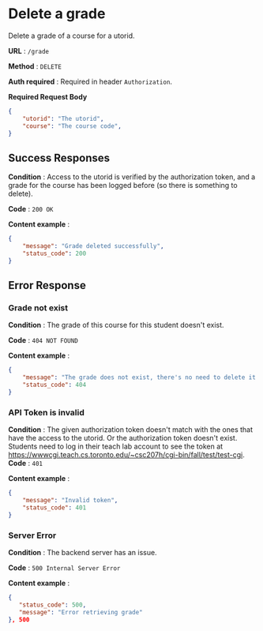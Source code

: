 # Delete a grade

Delete a grade of a course for a utorid.

**URL** : `/grade`

**Method** : `DELETE`

**Auth required** : Required in header `Authorization`.

**Required Request Body**

```json
{
    "utorid": "The utorid",
    "course": "The course code",
}
```

## Success Responses

**Condition** : Access to the utorid is verified by the authorization token, and a grade for the course has been logged before (so there is something to delete).

**Code** : `200 OK`

**Content example** : 

```json
{
    "message": "Grade deleted successfully",
    "status_code": 200
}
```

## Error Response

### Grade not exist

**Condition** : The grade of this course for this student doesn't exist.

**Code** : `404 NOT FOUND`

**Content example** :

```json
{
    "message": "The grade does not exist, there's no need to delete it.",
    "status_code": 404
}
```

### API Token is invalid

**Condition** : The given authorization token doesn't match with the ones that have the access to the utorid. Or the authorization token doesn't exist. Students need to log in their teach lab account to see the token at https://wwwcgi.teach.cs.toronto.edu/~csc207h/cgi-bin/fall/test/test-cgi.
**Code** : `401`

**Content example** :

```json
{
    "message": "Invalid token",
    "status_code": 401
}
```

### Server Error

**Condition** : The backend server has an issue.

**Code** : `500 Internal Server Error`

**Content example** :

```json
{
   "status_code": 500,
   "message": "Error retrieving grade"
}, 500
```